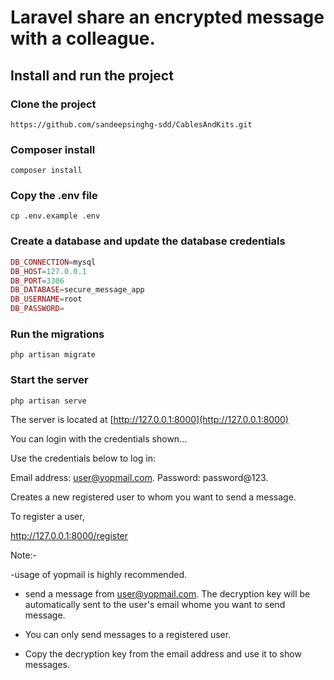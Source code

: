 # Laravel share an encrypted message with a colleague.

## Install and run the project

### Clone the project
`https://github.com/sandeepsinghg-sdd/CablesAndKits.git`

### Composer install

`composer install`

### Copy the .env file
`cp .env.example .env`

### Create a database and update the database credentials
```php
DB_CONNECTION=mysql
DB_HOST=127.0.0.1
DB_PORT=3306
DB_DATABASE=secure_message_app
DB_USERNAME=root
DB_PASSWORD=

```

### Run the migrations
`php artisan migrate`




### Start the server

`php artisan serve`

The server is located at [http://127.0.0.1:8000](http://127.0.0.1:8000)

You can login with the credentials shown...


Use the credentials below to log in: 

Email address: user@yopmail.com.
Password: password@123.

Creates a new registered user to whom you want to send a message.

To register a user,

http://127.0.0.1:8000/register



Note:- 

-usage of yopmail is highly recommended.

- send a message from user@yopmail.com. The decryption key will be automatically sent to the user's email whome you  want to send message. 

- You can only send messages to a registered user. 
- Copy the decryption key from the email address and use it to show messages. 







